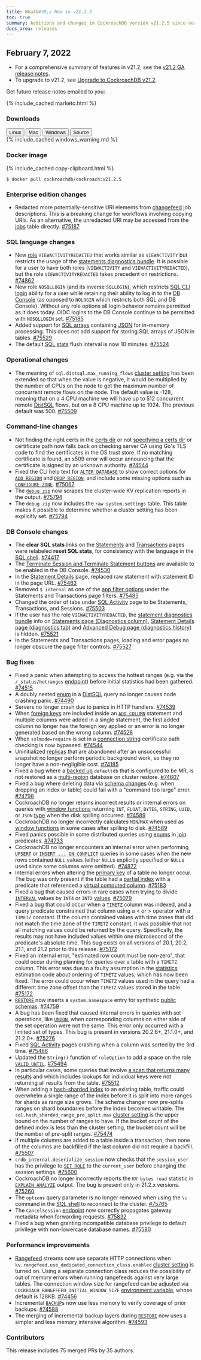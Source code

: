 ```yaml
---
title: What&#39;s New in v21.2.5
toc: true
summary: Additions and changes in CockroachDB version v21.2.5 since version v21.2.4
docs_area: releases
---
```


## February 7, 2022

- For a comprehensive summary of features in v21.2, see the [v21.2 GA release notes](v21.2.0.html).
- To upgrade to v21.2, see [Upgrade to CockroachDB v21.2](../v21.2/upgrade-cockroach-version.html).

Get future release notes emailed to you:

{% include_cached marketo.html %}

### Downloads

<div id="os-tabs" class="filters clearfix">
    <a href="https://binaries.cockroachdb.com/cockroach-v21.2.5.linux-amd64.tgz"><button id="linux" class="filter-button" data-scope="linux" data-eventcategory="linux-binary-release-notes">Linux</button></a>
    <a href="https://binaries.cockroachdb.com/cockroach-v21.2.5.darwin-10.9-amd64.tgz"><button id="mac" class="filter-button" data-scope="mac" data-eventcategory="mac-binary-release-notes">Mac</button></a>
    <a href="https://binaries.cockroachdb.com/cockroach-v21.2.5.windows-6.2-amd64.zip"><button id="windows" class="filter-button" data-scope="windows" data-eventcategory="windows-binary-release-notes">Windows</button></a>
    <a href="https://binaries.cockroachdb.com/cockroach-v21.2.5.src.tgz"><button id="source" class="filter-button" data-scope="source" data-eventcategory="source-release-notes">Source</button></a>
</div>

<section class="filter-content" data-scope="windows">
{% include_cached windows_warning.md %}
</section>

### Docker image

{% include_cached copy-clipboard.html %}
~~~shell
$ docker pull cockroachdb/cockroach:v21.2.5
~~~

### Enterprise edition changes

- Redacted more potentially-sensitive URI elements from [changefeed](../v21.2/change-data-capture-overview.html) job descriptions. This is a breaking change for workflows involving copying URIs. As an alternative, the unredacted URI may be accessed from the [jobs](../v21.2/show-jobs.html) table directly. [#75187][#75187]

### SQL language changes

- New [role](../v21.2/authorization.html#roles) `VIEWACTIVITYREDACTED` that works similar as `VIEWACTIVITY` but restricts the usage of the [statements diagnostics bundle](../v21.2/ui-statements-page.html#diagnostics). It is possible for a user to have both roles (`VIEWACTIVITY` and `VIEWACTIVITYREDACTED`), but the role `VIEWACTIVITYREDACTED` takes precedent on restrictions. [#74862][#74862]
- New role `NOSQLLOGIN` (and its inverse `SQLLOGIN`), which restricts [SQL CLI login](../v21.2/cockroach-sql.html#prerequisites) ability for a user while retaining their ability to log in to the [DB Console](../v21.2/ui-overview.html) (as opposed to `NOLOGIN` which restricts both SQL and DB Console). Without any role options all login behavior remains permitted as it does today. OIDC logins to the DB Console continue to be permitted with `NOSQLLOGIN` set. [#75185][#75185]
- Added support for [SQL arrays](../v21.2/array.html) containing [JSON](../v21.2/jsonb.html) for in-memory processing. This does not add support for storing SQL arrays of JSON in tables. [#75529][#75529]
- The default [SQL stats](../v21.2/cost-based-optimizer.html#table-statistics) flush interval is now 10 minutes. [#75524][#75524]

### Operational changes

- The meaning of `sql.distsql.max_running_flows` [cluster setting](../v21.2/cluster-settings.html) has been extended so that when the value is negative, it would be multiplied by the number of CPUs on the node to get the maximum number of concurrent remote flows on the node. The default value is -128, meaning that on a 4 CPU machine we will have up to 512 concurrent remote [DistSQL](../v21.2/explain-analyze.html#distsql-option) flows, but on a 8 CPU machine up to 1024. The previous default was 500. [#75509][#75509]


### Command-line changes

- Not finding the right certs in the [certs dir](../v21.2/cockroach-cert.html#certificate-directory) or not [specifying a certs dir](../v21.2/cockroach-start.html#security) or certificate path now falls back on checking server CA using Go's TLS code to find the certificates in the OS trust store. If no matching certificate is found, an x509 error will occur announcing that the certificate is signed by an unknown authority. [#74544][#74544]
- Fixed the CLI help text for [`ALTER DATABASE`](../v21.2/alter-database.html) to show correct options for [`ADD REGION`](../v21.2/add-region.html) and [`DROP REGION`](../v21.2/drop-region.html), and include some missing options such as [`CONFIGURE ZONE`](../v21.2/configure-zone.html). [#75067][#75067]
- The [`debug zip`](../v21.2/cockroach-debug-zip.html) now scrapes the cluster-wide KV replication reports in the output. [#75794][#75794]
- The `debug zip` now includes the `raw system.settings` table. This table makes it possible to determine whether a cluster setting has been explicitly set. [#75794][#75794]

### DB Console changes

- The **clear SQL stats** links on the [Statements](../v21.2/ui-statements-page.html) and [Transactions](../v21.2/ui-transactions-page.html) pages were relabeled **reset SQL stats**, for consistency with the language in the [SQL shell](../v21.2/cockroach-sql.html). [#74417][#74417]
- The [Terminate Session and Terminate Statement buttons](../v21.2/ui-sessions-page.html#session-details) are available to be enabled in the DB Console. [#74530][#74530]
- In the [Statement Details](../v21.2/ui-statements-page.html#statement-details-page) page, replaced raw statement with statement ID in the page URL. [#75463][#75463]
- Removed `$ internal` as one of the [app filter options](../v21.2/ui-statements-page.html#filter) under the Statements and Transactions page filters. [#75485][#75485]
- Changed the order of tabs under [SQL Activity](../v21.2/ui-overview.html#sql-activity) page to be Statements, Transactions, and Sessions. [#75503][#75503]
- If the user has the role `VIEWACTIVITYREDACTED`, the [statement diagnostics bundle](../v21.2/ui-statements-page.html#diagnostics) info on [Statements page (Diagnostics column)](../v21.2/ui-statements-page.html#statements-table), [Statement Details page (diagnostics tab)](../v21.2/ui-statements-page.html#diagnostics)  and [Advanced Debug page (diagnostics history)](../v21.2/ui-debug-pages.html#reports) is hidden. [#75521][#75521]
- In the Statements and Transactions pages, loading and error pages no longer obscure the page filter controls. [#75527][#75527]

### Bug fixes

- Fixed a panic when attempting to access the hottest ranges (e.g. via the `/_status/hotranges` [endpoint](../v21.2/cluster-api.html)) before initial statistics had been gathered. [#74515][#74515]
- A doubly nested [enum](../v21.2/enum.html) in a [DistSQL](../v21.2/explain-analyze.html#distsql-option) query no longer causes node crashing panic. [#74490][#74490]
- Servers no longer crash due to panics in HTTP handlers. [#74539][#74539]
- When [foreign keys](../v21.2/foreign-key.html) are included inside an [`ADD COLUMN`](../v21.2/add-column.html) statement and multiple columns were added in a single statement, the first added column no longer has the foreign key applied or an error is no longer generated based on the wrong column. [#74528][#74528]
- When `sslmode=require` is set in a [connection string](../v21.2/connection-parameters.html#additional-connection-parameters) certificate path checking is now bypassed. [#74544][#74544]
- Uninitialized [replicas](../v21.2/architecture/overview.html#glossary) that are abandoned after an unsuccessful snapshot no longer perform periodic background work, so they no longer have a non-negligible cost. [#74185][#74185]
- Fixed a bug where a [backed up](../v21.2/take-full-and-incremental-backups.html) `defaultdb` that is configured to be MR, is not restored as a [multi-region](../v21.2/multiregion-overview.html) database on cluster restore. [#74607][#74607]
- Fixed a bug where deleting data via [schema changes](../v21.2/online-schema-changes.html) (e.g. when dropping an index or table) could fail with a "command too large" error. [#74798][#74798]
- CockroachDB no longer returns incorrect results or internal errors on queries with [window functions](../v21.2/window-functions.html) returning `INT`, `FLOAT`, `BYTES`, `STRING`, `UUID`, or `JSON` [type](../v21.2/data-types.html) when the disk spilling occurred. [#74589][#74589]
- CockroachDB no longer incorrectly calculates `MIN`/`MAX` when used as [window functions](../v21.2/window-functions.html) in some cases after spilling to disk. [#74589][#74589]
- Fixed panics possible in some distributed queries using [enums](../v21.2/enum.html) in [join](../v21.2/joins.html) predicates. [#74733][#74733]
- CockroachDB no longer encounters an internal error when performing [`UPSERT`](../v21.2/upsert.html) or [`INSERT ... ON CONFLICT`](../v21.2/insert.html#on-conflict-clause) queries in some cases when the new rows contained `NULL` values (either `NULL`s explicitly specified or `NULL`s  used since some columns were omitted). [#74872][#74872]
- Internal errors when altering the [primary key](../v21.2/primary-key.html) of a table no longer occur. The bug was only present if the table had a [partial index](../v21.2/partial-indexes.html) with a predicate that referenced a [virtual computed column](../v21.2/computed-columns.html).  [#75183][#75183]
- Fixed a bug that caused errors in rare cases when trying to divide [`INTERVAL`](../v21.2/interval.html) values by `INT4` or `INT2` [values](../v21.2/int.html). [#75079][#75079]
- Fixed a bug that could occur when a [`TIMETZ`](../v21.2/time.html) column was indexed, and a query predicate constrained that column using a < or > operator with a `TIMETZ` constant. If the column contained values with time zones that did not match the time zone of the `TIMETZ` constant, it was possible that not all matching values could be returned by the query. Specifically, the results may not have included values within one microsecond of the predicate's absolute time. This bug exists on all versions of 20.1, 20.2, 21.1, and 21.2 prior to this release. [#75172][#75172]
- Fixed an internal error, "estimated row count must be non-zero", that could occur during planning for queries over a table with a `TIMETZ` column. This error was due to a faulty assumption in the [statistics](../v21.2/cost-based-optimizer.html#table-statistics) estimation code about ordering of `TIMETZ` values, which has now been fixed. The error could occur when `TIMETZ` values used in the query had a different time zone offset than the `TIMETZ` values stored in the table. [#75172][#75172]
- [`RESTORE`](../v21.2/restore.html) now inserts a `system.namespace` entry for synthetic [public schemas](../v21.2/show-schemas.html). [#74759][#74759]
- A bug has been fixed that caused internal errors in queries with set operations, like [`UNION`](../v21.2/selection-queries.html#union-combine-two-queries), when corresponding columns on either side of the set operation were not the same. This error only occurred with a limited set of types. This bug is present in versions 20.2.6+, 21.1.0+, and 21.2.0+. [#75276][#75276]
- Fixed [SQL Activity](../v21.2/ui-overview.html#sql-activity) pages crashing when a column was sorted by the 3rd time. [#75486][#75486]
- Updated the `String()` function of `roleOption` to add a space on the role [`VALID UNTIL`](../v21.2/create-role.html#role-options). [#75494][#75494]
- In particular cases, some queries that involve [a scan that returns many results](../v21.2/performance-best-practices-overview.html#table-scan-best-practices) and which includes lookups for individual keys were not returning all results from the table. [#75512][#75512]
- When adding a [hash-sharded index](../v21.2/hash-sharded-indexes.html) to an existing table, traffic could overwhelm a single range of the index before it is split into more ranges for shards as range size grows. The schema changer now pre-splits ranges on shard boundaries before the index becomes writable. The `sql.hash_sharded_range_pre_split.max` [cluster setting](../v21.2/cluster-settings.html) is the upper bound on the number of ranges to have. If the bucket count of the defined index is less than the cluster setting, the bucket count will be the number of pre-split ranges. [#75474][#75474]
- If multiple columns are added to a table inside a transaction, then none of the columns are backfilled if the last column did not require a backfill. [#75507][#75507]
- `crdb_internal.deserialize_session` now checks that the `session_user` has the privilege to [`SET ROLE`](../v21.2/set-vars.html#special-syntax-cases) to the `current_user` before changing the session settings. [#75600][#75600]
- CockroachDB no longer incorrectly reports the `KV bytes read` statistic in [`EXPLAIN ANALYZE`](../v21.2/explain-analyze.html) output. The bug is present only in 21.2.x versions. [#75260][#75260]
- The `options` query parameter is no longer removed when using the `\c` command in the [SQL shell](../v21.2/cockroach-sql.html) to reconnect to the cluster. [#75765][#75765]
- The `CancelSession` [endpoint](../v21.2/cluster-api.html) now correctly propagates gateway metadata when forwarding requests. [#75832][#75832]
- Fixed a bug when granting incompatible database privilege to default privilege with non-lowercase database names. [#75580][#75580]

### Performance improvements

- [Rangefeed](../v21.2/use-changefeeds.html#enable-rangefeeds) streams now use separate HTTP connections when `kv.rangefeed.use_dedicated_connection_class.enabled` [cluster setting](../v21.2/cluster-settings.html) is turned on.  Using a separate connection class reduces the possibility of out of memory errors when running rangefeeds against very large tables. The connection window size for rangefeed can be adjusted via `COCKROACH_RANGEFEED_INITIAL_WINDOW_SIZE` [environment variable](../v21.2/cockroach-commands.html#environment-variables), whose default is 128KB. [#74456][#74456]
- Incremental [`BACKUP`](../v21.2/backup.html)s now use less memory to verify coverage of prior backups. [#74588][#74588]
- The merging of incremental backup layers during [`RESTORE`](../v21.2/restore.html) now uses a simpler and less memory intensive algorithm. [#74593][#74593]

### Contributors

This release includes 75 merged PRs by 35 authors.

[#74185]: https://github.com/cockroachdb/cockroach/pull/74185
[#74417]: https://github.com/cockroachdb/cockroach/pull/74417
[#74456]: https://github.com/cockroachdb/cockroach/pull/74456
[#74490]: https://github.com/cockroachdb/cockroach/pull/74490
[#74515]: https://github.com/cockroachdb/cockroach/pull/74515
[#74528]: https://github.com/cockroachdb/cockroach/pull/74528
[#74530]: https://github.com/cockroachdb/cockroach/pull/74530
[#74539]: https://github.com/cockroachdb/cockroach/pull/74539
[#74544]: https://github.com/cockroachdb/cockroach/pull/74544
[#74588]: https://github.com/cockroachdb/cockroach/pull/74588
[#74589]: https://github.com/cockroachdb/cockroach/pull/74589
[#74593]: https://github.com/cockroachdb/cockroach/pull/74593
[#74607]: https://github.com/cockroachdb/cockroach/pull/74607
[#74677]: https://github.com/cockroachdb/cockroach/pull/74677
[#74733]: https://github.com/cockroachdb/cockroach/pull/74733
[#74759]: https://github.com/cockroachdb/cockroach/pull/74759
[#74798]: https://github.com/cockroachdb/cockroach/pull/74798
[#74862]: https://github.com/cockroachdb/cockroach/pull/74862
[#74872]: https://github.com/cockroachdb/cockroach/pull/74872
[#75067]: https://github.com/cockroachdb/cockroach/pull/75067
[#75079]: https://github.com/cockroachdb/cockroach/pull/75079
[#75164]: https://github.com/cockroachdb/cockroach/pull/75164
[#75172]: https://github.com/cockroachdb/cockroach/pull/75172
[#75183]: https://github.com/cockroachdb/cockroach/pull/75183
[#75185]: https://github.com/cockroachdb/cockroach/pull/75185
[#75187]: https://github.com/cockroachdb/cockroach/pull/75187
[#75276]: https://github.com/cockroachdb/cockroach/pull/75276
[#75463]: https://github.com/cockroachdb/cockroach/pull/75463
[#75485]: https://github.com/cockroachdb/cockroach/pull/75485
[#75486]: https://github.com/cockroachdb/cockroach/pull/75486
[#75494]: https://github.com/cockroachdb/cockroach/pull/75494
[#75503]: https://github.com/cockroachdb/cockroach/pull/75503
[#75509]: https://github.com/cockroachdb/cockroach/pull/75509
[#75512]: https://github.com/cockroachdb/cockroach/pull/75512
[#75521]: https://github.com/cockroachdb/cockroach/pull/75521
[#75524]: https://github.com/cockroachdb/cockroach/pull/75524
[#75527]: https://github.com/cockroachdb/cockroach/pull/75527
[#75529]: https://github.com/cockroachdb/cockroach/pull/75529
[#75531]: https://github.com/cockroachdb/cockroach/pull/75531
[#75580]: https://github.com/cockroachdb/cockroach/pull/75580
[#75600]: https://github.com/cockroachdb/cockroach/pull/75600
[#75765]: https://github.com/cockroachdb/cockroach/pull/75765
[#75794]: https://github.com/cockroachdb/cockroach/pull/75794
[#75832]: https://github.com/cockroachdb/cockroach/pull/75832
[#75474]: https://github.com/cockroachdb/cockroach/pull/75474
[#75507]: https://github.com/cockroachdb/cockroach/pull/75507
[#75260]: https://github.com/cockroachdb/cockroach/pull/75260
